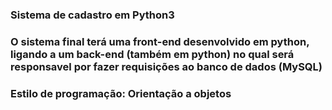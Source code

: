 ### Sistema de cadastro em Python3

### O sistema final terá uma front-end desenvolvido em python, ligando a um back-end (também em python) no qual será responsavel por fazer requisições ao banco de dados (MySQL)
### Estilo de programação: Orientação a objetos
